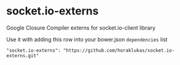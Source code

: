 socket.io-externs
=============

Google Closure Compiler externs for socket.io-client library

Use it with adding this row into your bower.json `dependencies` list

```
"socket.io-externs": "https://github.com/horaklukas/socket.io-externs.git"
```